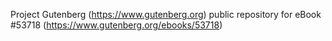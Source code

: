Project Gutenberg (https://www.gutenberg.org) public repository for
eBook #53718 (https://www.gutenberg.org/ebooks/53718)
